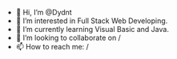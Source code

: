 - 👋 Hi, I’m @Dydnt
- 👀 I’m interested in Full Stack Web Developing.
- 🌱 I’m currently learning Visual Basic and Java.
- 💞️ I’m looking to collaborate on /
- 📫 How to reach me: /

<!---
Dydnt/Dydnt is a ✨ special ✨ repository because its `README.md` (this file) appears on your GitHub profile.
You can click the Preview link to take a look at your changes.
--->
